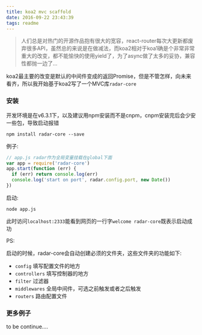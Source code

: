 ```yaml
---
title: koa2 mvc scaffold
date: 2016-09-22 23:43:39
tags: readme
---
```


>人们总是对热门的开源作品抱有很大的宽容，react-router每次大更新都废弃很多API，虽然总的来说是在做减法，而koa2相对于koa1确是个非常非常重大的改变，都不能愉快的使用yield了，为了async做了太多的妥协，兼容性都抛一边了...

koa2最主要的改变是默认的中间件变成的返回Promise，但是不管怎样，向未来看齐，所以我开始基于koa2写了一个MVC库`radar-core`

### 安装

开发环境是在v6.3.1下，以及建议用npm安装而不是cnpm，cnpm安装完后会少安一些包，导致启动报错

```
npm install radar-core --save
```

例子:

```javascript
// app.js radar作为全局变量挂载在global下面
var app = require('radar-core')
app.start(function (err) {
  if (err) return console.log(err)
  console.log('start on port', radar.config.port, new Date())
})

```

启动:
```
node app.js
```

此时访问`localhost:2333`能看到网页的一行字`welcome radar-core`既表示启动成功

PS:

启动的时候，radar-core会自动创建必须的文件夹，这些文件夹的功能如下:

- `config`  填写配置文件的地方
- `controllers` 填写控制器的地方
- `filter`  过滤器
- `middlewares`  全局中间件，可选之前触发或者之后触发
-  `routers`  路由配置文件


### 更多例子

to be continue....
